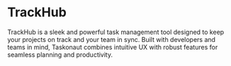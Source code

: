 # TrackHub
TrackHub is a sleek and powerful task management tool designed to keep your projects on track and your team in sync. Built with developers and teams in mind, Taskonaut combines intuitive UX with robust features for seamless planning and productivity.
